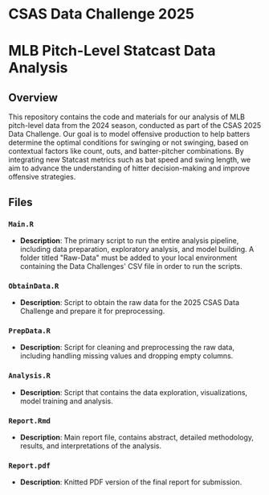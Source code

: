 # CSAS Data Challenge 2025

# MLB Pitch-Level Statcast Data Analysis

## Overview

This repository contains the code and materials for our analysis of MLB pitch-level data from the 2024 season, conducted as part of the CSAS 2025 Data Challenge. Our goal is to model offensive production to help batters determine the optimal conditions for swinging or not swinging, based on contextual factors like count, outs, and batter-pitcher combinations. By integrating new Statcast metrics such as bat speed and swing length, we aim to advance the understanding of hitter decision-making and improve offensive strategies.

## Files

### `Main.R`
- **Description**: The primary script to run the entire analysis pipeline, including data preparation, exploratory analysis, and model building. A folder titled "Raw-Data" must be added to your local environment containing the Data Challenges' CSV file in order to run the scripts.

### `ObtainData.R`
- **Description**: Script to obtain the raw data for the 2025 CSAS Data Challenge and prepare it for preprocessing.

### `PrepData.R`
- **Description**: Script for cleaning and preprocessing the raw data, including handling missing values and dropping empty columns.

### `Analysis.R`
- **Description**: Script that contains the data exploration, visualizations, model training and analysis.

### `Report.Rmd`
- **Description**: Main report file, contains abstract, detailed methodology, results, and interpretations of the analysis.

### `Report.pdf`
- **Description**: Knitted PDF version of the final report for submission.
